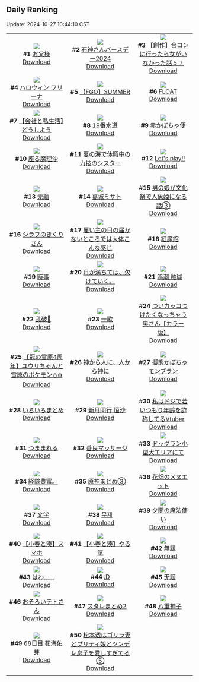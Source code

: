 ## Daily Ranking
Update: 2024-10-27 10:44:10 CST

|      |      |      |
| :----: | :----: | :----: |
| ![](https://i.pixiv.re/c/240x480/img-master/img/2024/10/24/00/00/33/123614289_p0_master1200.jpg)<br>**#1** [お父様](https://www.pixiv.net/artworks/123614289)<br>[Download](https://i.pixiv.re/img-original/img/2024/10/24/00/00/33/123614289_p0.jpg) | ![](https://i.pixiv.re/c/240x480/img-master/img/2024/10/24/00/00/42/123614325_p0_master1200.jpg)<br>**#2** [石神さんバースデー2024](https://www.pixiv.net/artworks/123614325)<br>[Download](https://i.pixiv.re/img-original/img/2024/10/24/00/00/42/123614325_p0.png) | ![](https://i.pixiv.re/c/240x480/img-master/img/2024/10/25/00/00/22/123642838_p0_master1200.jpg)<br>**#3** [【創作】合コンに行ったら女がいなかった話５７](https://www.pixiv.net/artworks/123642838)<br>[Download](https://i.pixiv.re/img-original/img/2024/10/25/00/00/22/123642838_p0.png) |
| ![](https://i.pixiv.re/c/240x480/img-master/img/2024/10/24/00/00/22/123614256_p0_master1200.jpg)<br>**#4** [ハロウィン フリーナ](https://www.pixiv.net/artworks/123614256)<br>[Download](https://i.pixiv.re/img-original/img/2024/10/24/00/00/22/123614256_p0.jpg) | ![](https://i.pixiv.re/c/240x480/img-master/img/2024/10/24/09/03/51/123623079_p0_master1200.jpg)<br>**#5** [【FGO】SUMMER](https://www.pixiv.net/artworks/123623079)<br>[Download](https://i.pixiv.re/img-original/img/2024/10/24/09/03/51/123623079_p0.jpg) | ![](https://i.pixiv.re/c/240x480/img-master/img/2024/10/25/00/12/08/123643630_p0_master1200.jpg)<br>**#6** [FLOAT](https://www.pixiv.net/artworks/123643630)<br>[Download](https://i.pixiv.re/img-original/img/2024/10/25/00/12/08/123643630_p0.jpg) |
| ![](https://i.pixiv.re/c/240x480/img-master/img/2024/10/25/12/00/10/123654054_p0_master1200.jpg)<br>**#7** [【会社と私生活】どうしよう](https://www.pixiv.net/artworks/123654054)<br>[Download](https://i.pixiv.re/img-original/img/2024/10/25/12/00/10/123654054_p0.jpg) | ![](https://i.pixiv.re/c/240x480/img-master/img/2024/10/25/00/25/36/123643635_p0_master1200.jpg)<br>**#8** [19番水道](https://www.pixiv.net/artworks/123643635)<br>[Download](https://i.pixiv.re/img-original/img/2024/10/25/00/25/36/123643635_p0.png) | ![](https://i.pixiv.re/c/240x480/img-master/img/2024/10/25/07/30/02/123650520_p0_master1200.jpg)<br>**#9** [赤かぼちゃ便](https://www.pixiv.net/artworks/123650520)<br>[Download](https://i.pixiv.re/img-original/img/2024/10/25/07/30/02/123650520_p0.jpg) |
| ![](https://i.pixiv.re/c/240x480/img-master/img/2024/10/24/00/49/38/123616211_p0_master1200.jpg)<br>**#10** [座る魔理沙](https://www.pixiv.net/artworks/123616211)<br>[Download](https://i.pixiv.re/img-original/img/2024/10/24/00/49/38/123616211_p0.jpg) | ![](https://i.pixiv.re/c/240x480/img-master/img/2024/10/25/19/29/30/123662809_p0_master1200.jpg)<br>**#11** [夏の海で休暇中の力技のシスター](https://www.pixiv.net/artworks/123662809)<br>[Download](https://i.pixiv.re/img-original/img/2024/10/25/19/29/30/123662809_p0.jpg) | ![](https://i.pixiv.re/c/240x480/img-master/img/2024/10/24/00/05/21/123614699_p0_master1200.jpg)<br>**#12** [Let's play!!](https://www.pixiv.net/artworks/123614699)<br>[Download](https://i.pixiv.re/img-original/img/2024/10/24/00/05/21/123614699_p0.jpg) |
| ![](https://i.pixiv.re/c/240x480/img-master/img/2024/10/24/00/00/15/123614232_p0_master1200.jpg)<br>**#13** [无题](https://www.pixiv.net/artworks/123614232)<br>[Download](https://i.pixiv.re/img-original/img/2024/10/24/00/00/15/123614232_p0.png) | ![](https://i.pixiv.re/c/240x480/img-master/img/2024/10/24/00/01/06/123614393_p0_master1200.jpg)<br>**#14** [葛城ミサト](https://www.pixiv.net/artworks/123614393)<br>[Download](https://i.pixiv.re/img-original/img/2024/10/24/00/01/06/123614393_p0.png) | ![](https://i.pixiv.re/c/240x480/img-master/img/2024/10/25/12/13/47/123654346_p0_master1200.jpg)<br>**#15** [男の娘が文化祭で人魚姫になる話③](https://www.pixiv.net/artworks/123654346)<br>[Download](https://i.pixiv.re/img-original/img/2024/10/25/12/13/47/123654346_p0.jpg) |
| ![](https://i.pixiv.re/c/240x480/img-master/img/2024/10/24/00/45/09/123616080_p0_master1200.jpg)<br>**#16** [シラフのきくりさん](https://www.pixiv.net/artworks/123616080)<br>[Download](https://i.pixiv.re/img-original/img/2024/10/24/00/45/09/123616080_p0.png) | ![](https://i.pixiv.re/c/240x480/img-master/img/2024/10/24/17/55/01/123631219_p0_master1200.jpg)<br>**#17** [雇い主の目の届かないところでは大体こんな感じ](https://www.pixiv.net/artworks/123631219)<br>[Download](https://i.pixiv.re/img-original/img/2024/10/24/17/55/01/123631219_p0.jpg) | ![](https://i.pixiv.re/c/240x480/img-master/img/2024/10/24/13/01/09/123626445_p0_master1200.jpg)<br>**#18** [紅魔館](https://www.pixiv.net/artworks/123626445)<br>[Download](https://i.pixiv.re/img-original/img/2024/10/24/13/01/09/123626445_p0.jpg) |
| ![](https://i.pixiv.re/c/240x480/img-master/img/2024/10/24/00/00/13/123614221_p0_master1200.jpg)<br>**#19** [時事](https://www.pixiv.net/artworks/123614221)<br>[Download](https://i.pixiv.re/img-original/img/2024/10/24/00/00/13/123614221_p0.png) | ![](https://i.pixiv.re/c/240x480/img-master/img/2024/10/25/19/14/36/123662385_p0_master1200.jpg)<br>**#20** [月が満ちては、欠けていく。](https://www.pixiv.net/artworks/123662385)<br>[Download](https://i.pixiv.re/img-original/img/2024/10/25/19/14/36/123662385_p0.jpg) | ![](https://i.pixiv.re/c/240x480/img-master/img/2024/10/24/12/54/18/123626311_p0_master1200.jpg)<br>**#21** [鸣潮 釉瑚](https://www.pixiv.net/artworks/123626311)<br>[Download](https://i.pixiv.re/img-original/img/2024/10/24/12/54/18/123626311_p0.jpg) |
| ![](https://i.pixiv.re/c/240x480/img-master/img/2024/10/24/01/44/13/123617528_p0_master1200.jpg)<br>**#22** [乱破🎨](https://www.pixiv.net/artworks/123617528)<br>[Download](https://i.pixiv.re/img-original/img/2024/10/24/01/44/13/123617528_p0.jpg) | ![](https://i.pixiv.re/c/240x480/img-master/img/2024/10/24/00/09/57/123614901_p0_master1200.jpg)<br>**#23** [一歌](https://www.pixiv.net/artworks/123614901)<br>[Download](https://i.pixiv.re/img-original/img/2024/10/24/00/09/57/123614901_p0.png) | ![](https://i.pixiv.re/c/240x480/img-master/img/2024/10/24/00/01/21/123614421_p0_master1200.jpg)<br>**#24** [ついカッコつけたくなっちゃう奥さん【カラー版】](https://www.pixiv.net/artworks/123614421)<br>[Download](https://i.pixiv.re/img-original/img/2024/10/24/00/01/21/123614421_p0.jpg) |
| ![](https://i.pixiv.re/c/240x480/img-master/img/2024/10/24/01/18/32/123616978_p0_master1200.jpg)<br>**#25** [【冠の雪原4周年】ユウリちゃんと雪原のポケモン⛄️❄️](https://www.pixiv.net/artworks/123616978)<br>[Download](https://i.pixiv.re/img-original/img/2024/10/24/01/18/32/123616978_p0.jpg) | ![](https://i.pixiv.re/c/240x480/img-master/img/2024/10/24/20/12/53/123635104_master1200.jpg)<br>**#26** [神から人に、人から神に](https://www.pixiv.net/artworks/123635104)<br>[Download](https://www.pixiv.net/artworks/123635104) | ![](https://i.pixiv.re/c/240x480/img-master/img/2024/10/25/20/30/01/123664650_p0_master1200.jpg)<br>**#27** [擬態かぼちゃモンブラン](https://www.pixiv.net/artworks/123664650)<br>[Download](https://i.pixiv.re/img-original/img/2024/10/25/20/30/01/123664650_p0.png) |
| ![](https://i.pixiv.re/c/240x480/img-master/img/2024/10/24/19/30/20/123633854_p0_master1200.jpg)<br>**#28** [いろいろまとめ](https://www.pixiv.net/artworks/123633854)<br>[Download](https://i.pixiv.re/img-original/img/2024/10/24/19/30/20/123633854_p0.jpg) | ![](https://i.pixiv.re/c/240x480/img-master/img/2024/10/24/12/30/13/123625927_p0_master1200.jpg)<br>**#29** [新月同行 恒沙](https://www.pixiv.net/artworks/123625927)<br>[Download](https://i.pixiv.re/img-original/img/2024/10/24/12/30/13/123625927_p0.jpg) | ![](https://i.pixiv.re/c/240x480/img-master/img/2024/10/25/21/15/54/123666338_p0_master1200.jpg)<br>**#30** [私はドジで若いつもり年齢を詐称してるVtuber](https://www.pixiv.net/artworks/123666338)<br>[Download](https://i.pixiv.re/img-original/img/2024/10/25/21/15/54/123666338_p0.png) |
| ![](https://i.pixiv.re/c/240x480/img-master/img/2024/10/24/00/00/41/123614322_p0_master1200.jpg)<br>**#31** [つままれる](https://www.pixiv.net/artworks/123614322)<br>[Download](https://i.pixiv.re/img-original/img/2024/10/24/00/00/41/123614322_p0.jpg) | ![](https://i.pixiv.re/c/240x480/img-master/img/2024/10/24/01/05/39/123616669_p0_master1200.jpg)<br>**#32** [善良マッサージ](https://www.pixiv.net/artworks/123616669)<br>[Download](https://i.pixiv.re/img-original/img/2024/10/24/01/05/39/123616669_p0.jpg) | ![](https://i.pixiv.re/c/240x480/img-master/img/2024/10/25/07/04/57/123650184_p0_master1200.jpg)<br>**#33** [ドッグラン小型犬エリアにて](https://www.pixiv.net/artworks/123650184)<br>[Download](https://i.pixiv.re/img-original/img/2024/10/25/07/04/57/123650184_p0.jpg) |
| ![](https://i.pixiv.re/c/240x480/img-master/img/2024/10/24/23/24/37/123637615_p0_master1200.jpg)<br>**#34** [経験豊富。](https://www.pixiv.net/artworks/123637615)<br>[Download](https://i.pixiv.re/img-original/img/2024/10/24/23/24/37/123637615_p0.jpg) | ![](https://i.pixiv.re/c/240x480/img-master/img/2024/10/25/19/42/18/123663158_p0_master1200.jpg)<br>**#35** [原神まとめ③](https://www.pixiv.net/artworks/123663158)<br>[Download](https://i.pixiv.re/img-original/img/2024/10/25/19/42/18/123663158_p0.jpg) | ![](https://i.pixiv.re/c/240x480/img-master/img/2024/10/25/18/48/50/123661548_p0_master1200.jpg)<br>**#36** [花畑のメヌエット](https://www.pixiv.net/artworks/123661548)<br>[Download](https://i.pixiv.re/img-original/img/2024/10/25/18/48/50/123661548_p0.png) |
| ![](https://i.pixiv.re/c/240x480/img-master/img/2024/10/24/00/00/13/123614223_p0_master1200.jpg)<br>**#37** [文学](https://www.pixiv.net/artworks/123614223)<br>[Download](https://i.pixiv.re/img-original/img/2024/10/24/00/00/13/123614223_p0.png) | ![](https://i.pixiv.re/c/240x480/img-master/img/2024/10/24/00/01/06/123614395_p0_master1200.jpg)<br>**#38** [무제](https://www.pixiv.net/artworks/123614395)<br>[Download](https://i.pixiv.re/img-original/img/2024/10/24/00/01/06/123614395_p0.jpg) | ![](https://i.pixiv.re/c/240x480/img-master/img/2024/10/24/09/55/17/123623732_p0_master1200.jpg)<br>**#39** [夕闇の魔法使い](https://www.pixiv.net/artworks/123623732)<br>[Download](https://i.pixiv.re/img-original/img/2024/10/24/09/55/17/123623732_p0.jpg) |
| ![](https://i.pixiv.re/c/240x480/img-master/img/2024/10/24/21/30/02/123637601_p0_master1200.jpg)<br>**#40** [【小春と湊】スマホ](https://www.pixiv.net/artworks/123637601)<br>[Download](https://i.pixiv.re/img-original/img/2024/10/24/21/30/02/123637601_p0.png) | ![](https://i.pixiv.re/c/240x480/img-master/img/2024/10/24/21/30/01/123637595_p0_master1200.jpg)<br>**#41** [【小春と湊】やる気](https://www.pixiv.net/artworks/123637595)<br>[Download](https://i.pixiv.re/img-original/img/2024/10/24/21/30/01/123637595_p0.png) | ![](https://i.pixiv.re/c/240x480/img-master/img/2024/10/24/04/48/10/123619964_p0_master1200.jpg)<br>**#42** [無題](https://www.pixiv.net/artworks/123619964)<br>[Download](https://i.pixiv.re/img-original/img/2024/10/24/04/48/10/123619964_p0.jpg) |
| ![](https://i.pixiv.re/c/240x480/img-master/img/2024/10/25/19/46/55/123663290_p0_master1200.jpg)<br>**#43** [はわ……](https://www.pixiv.net/artworks/123663290)<br>[Download](https://i.pixiv.re/img-original/img/2024/10/25/19/46/55/123663290_p0.png) | ![](https://i.pixiv.re/c/240x480/img-master/img/2024/10/24/13/22/39/123626747_p0_master1200.jpg)<br>**#44** [:D](https://www.pixiv.net/artworks/123626747)<br>[Download](https://i.pixiv.re/img-original/img/2024/10/24/13/22/39/123626747_p0.jpg) | ![](https://i.pixiv.re/c/240x480/img-master/img/2024/10/25/00/00/18/123642824_p0_master1200.jpg)<br>**#45** [无题](https://www.pixiv.net/artworks/123642824)<br>[Download](https://i.pixiv.re/img-original/img/2024/10/25/00/00/18/123642824_p0.png) |
| ![](https://i.pixiv.re/c/240x480/img-master/img/2024/10/24/21/26/36/123637479_p0_master1200.jpg)<br>**#46** [おそろいテトさん](https://www.pixiv.net/artworks/123637479)<br>[Download](https://i.pixiv.re/img-original/img/2024/10/24/21/26/36/123637479_p0.jpg) | ![](https://i.pixiv.re/c/240x480/img-master/img/2024/10/25/13/08/17/123655284_p0_master1200.jpg)<br>**#47** [スタレまとめ2](https://www.pixiv.net/artworks/123655284)<br>[Download](https://i.pixiv.re/img-original/img/2024/10/25/13/08/17/123655284_p0.jpg) | ![](https://i.pixiv.re/c/240x480/img-master/img/2024/10/25/06/04/23/123649415_p0_master1200.jpg)<br>**#48** [八重神子](https://www.pixiv.net/artworks/123649415)<br>[Download](https://i.pixiv.re/img-original/img/2024/10/25/06/04/23/123649415_p0.jpg) |
| ![](https://i.pixiv.re/c/240x480/img-master/img/2024/10/25/06/45/26/123649883_p0_master1200.jpg)<br>**#49** [68日目 花海佑芽](https://www.pixiv.net/artworks/123649883)<br>[Download](https://i.pixiv.re/img-original/img/2024/10/25/06/45/26/123649883_p0.png) | ![](https://i.pixiv.re/c/240x480/img-master/img/2024/10/25/17/07/48/123659071_p0_master1200.jpg)<br>**#50** [松本透はゴリラ妻とプリティ娘とツンデレ息子を愛しすぎてる⑤](https://www.pixiv.net/artworks/123659071)<br>[Download](https://i.pixiv.re/img-original/img/2024/10/25/17/07/48/123659071_p0.jpg) |
|      |
